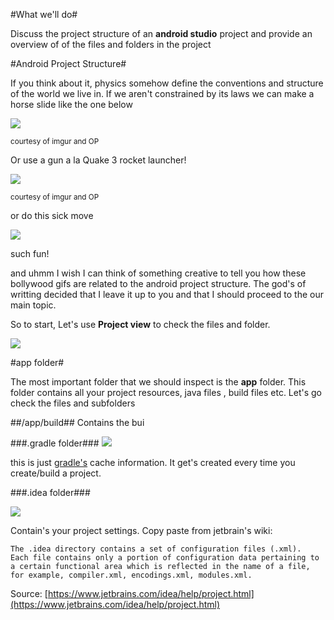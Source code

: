 
#What we'll do#

Discuss the project structure of an **android studio** project and provide an overview of of the files and folders in the project

#Android Project Structure#

If you think about it, physics somehow define the conventions and structure of the world we live in. If we aren't constrained by its laws we can make a horse slide like the one below

![](https://i.imgur.com/rKpxPh.jpg)

<sup>courtesy of imgur and OP<sup>

Or use a gun a la Quake 3 rocket launcher!

![](http://i.imgur.com/PhrgLL0.gif)

<sup>courtesy of imgur and OP<sup>

or do this sick  move

![](http://i.imgur.com/dchnNNP.gif)

such fun!

and uhmm  I wish I can think of something creative to tell you how these bollywood gifs are related to the android project structure. The god's of writting decided that I leave it up to you and that I should proceed to the our main topic.


So to start, Let's use  **Project view** to check the files and folder.

![](http://i.imgur.com/Zk4l7H3.png)

#app folder#

The most important folder that we should inspect is the **app** folder. This folder contains all your project resources, java files , build files etc. Let's go check the files and subfolders

##/app/build##
Contains the bui


###.gradle folder###
![](http://i.imgur.com/XBQsd5o.png)

this is just [gradle's](https://gradle.org/) cache information. It get's created every time you create/build a project.


###.idea folder###

![](http://i.imgur.com/xglRcwP.png)

Contain's your project settings.
Copy paste from jetbrain's wiki:

	The .idea directory contains a set of configuration files (.xml). 
	Each file contains only a portion of configuration data pertaining to a certain functional area which is reflected in the name of a file, for example, compiler.xml, encodings.xml, modules.xml.

Source: [https://www.jetbrains.com/idea/help/project.html](https://www.jetbrains.com/idea/help/project.html)









